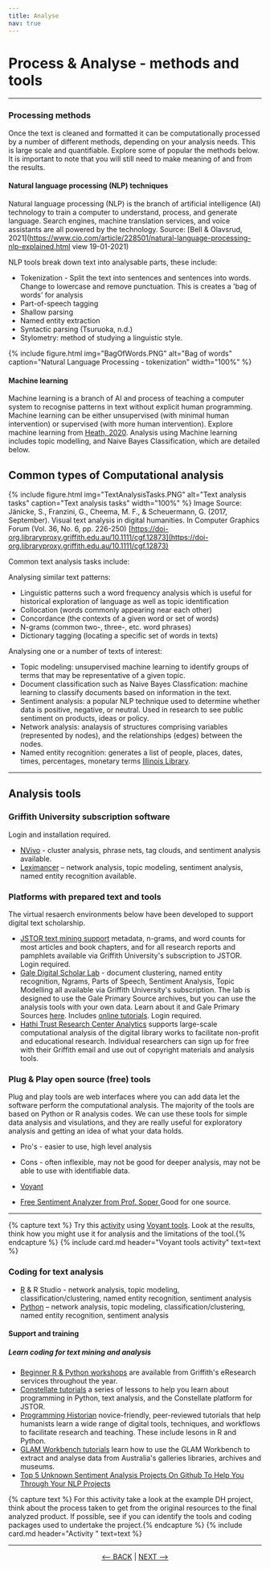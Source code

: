 ```yaml
---
title: Analyse
nav: true
---
```


# Process & Analyse - methods and tools

-----

### Processing methods

Once the text is cleaned and formatted it can be computationally processed by a number of different methods, depending on your analysis needs. This is large scale and quantifiable. Explore some of popular the methods below. It is important to note that you will still need to make meaning of and from the results.

#### Natural language processing (NLP) techniques

Natural language processing (NLP) is the branch of artificial intelligence (AI) technology to train a computer to understand, process, and generate language. Search engines, machine translation services, and voice assistants are all powered by the technology. Source: [Bell & Olavsrud, 2021](https://www.cio.com/article/228501/natural-language-processing-nlp-explained.html view 19-01-2021)

NLP tools break down text into analysable parts, these include:

-	Tokenization - Split the text into sentences and sentences into words.  Change to lowercase and remove punctuation.  This is creates a 'bag of words' for analysis
-	Part-of-speech tagging
-	Shallow parsing
-	Named entity extraction
-	Syntactic parsing (Tsuruoka, n.d.)
-	Stylometry: method of studying a linguistic style. 

{% include figure.html img="BagOfWords.PNG" alt="Bag of words" caption="Natural Language Processing - tokenization" width="100%" %}

#### Machine learning
Machine learning is a branch of AI and process of teaching a computer system to recognise patterns in text without explicit human programming. Machine learning can be either unsupervised (with minimal human intervention) or supervised (with more human intervention). Explore machine learning from [Heath, 2020](https://www.zdnet.com/article/what-is-machine-learning-everything-you-need-to-know/). Analysis using Machine learning includes topic modelling, and Naive Bayes Classification, which are detailed below.


## Common types of Computational analysis

{% include figure.html img="TextAnalysisTasks.PNG" alt="Text analysis tasks" caption="Text analysis tasks" width="100%" %}
Image Source: Jänicke, S., Franzini, G., Cheema, M. F., & Scheuermann, G. (2017, September). Visual text analysis in digital humanities. In Computer Graphics Forum (Vol. 36, No. 6, pp. 226-250) [https://doi-org.libraryproxy.griffith.edu.au/10.1111/cgf.12873](https://doi-org.libraryproxy.griffith.edu.au/10.1111/cgf.12873)

Common text analysis tasks include:

Analysing similar text patterns:
- Linguistic patterns such a word frequency analysis which is useful for historical exploration of language as well as topic identification
- Collocation (words commonly appearing near each other)
- Concordance (the contexts of a given word or set of words)
- N-grams (common two-, three-, etc. word phrases)
- Dictionary tagging (locating a specific set of words in texts)

Analysing one or a number of texts of interest:
- Topic modeling: unsupervised machine learning to identify groups of terms that may be representative of a given topic.
- Document classification such as Naive Bayes Classfication: machine learning to classify documents based on information in the text.
- Sentiment analysis: a popular NLP technique used to determine whether data is positive, negative, or neutral. Used in research to see public sentiment on products, ideas or policy.
- Network analysis: analaysis of structures comprising variables (represented by nodes), and the relationships (edges) between the nodes.
- Named entity recognition: generates a list of people, places, dates, times, percentages, monetary terms [Illinois Library](https://hdl.handle.net/2142/102049).  

----
##  Analysis tools

### Griffith University subscription software

Login and installation required.
- [NVivo](https://www.griffith.edu.au/student-computing/available-software) - cluster analysis, phrase nets, tag clouds, and sentiment analysis available.
- [Leximancer](https://www.griffith.edu.au/student-computing/available-software) – network analysis, topic modeling, sentiment analysis, named entity recognition available.

### Platforms with prepared text and tools

The virtual resaerch environments below have been developed to support digital text scholarship.
- [JSTOR text mining support](https://about-jstor-org.libraryproxy.griffith.edu.au/whats-in-jstor/text-mining-support/) metadata, n-grams, and word counts for most articles and book chapters, and for all research reports and pamphlets available via Griffith University's subscription to JSTOR. Login required.
- [Gale Digital Scholar Lab](http://libraryproxy.griffith.edu.au/login?url=https://infotrac.gale.com/itweb/griffith?db=DSLAB) - document clustering, named entity recognition, Ngrams, Parts of Speech, Sentiment Analysis, Topic Modelling all available via Griffith University's subscription. The lab is designed to use the Gale Primary Source archives, but you can use the analysis tools with your own data. Learn about it and Gale Primary Sources [here](https://sway.office.com/v4sYacFkErbH9HNo). Includes [online tutorials](https://go-gale-com.libraryproxy.griffith.edu.au/ps/helpCenter?userGroupName=griffith&inPS=true&nspage=true&prodId=DSLAB&docId=VJWVZS717322017). Login required. 
- [Hathi Trust Research Center Analytics](https://analytics.hathitrust.org/) supports large-scale computational analysis of the digital library works to facilitate non-profit and educational research. Individual researchers can sign up for free with their Griffith email and use out of copyright materials and analysis tools.  


### Plug & Play open source (free) tools

Plug and play tools are web interfaces where you can add data let the software perform the computational analysis. The majority of the tools are based on Python or R analysis codes. We can use these tools for simple data analysis and visulations, and they are really useful for exploratory analysis and getting an idea of what your data holds. 
- Pro's - easier to use, high level analysis
- Cons - often inflexible, may not be good for deeper analysis, may not be able to use with identifiable data.

- <a href ='https://voyant-tools.org/' target="_blank"> Voyant </a>
- <a href = 'https://www.danielsoper.com/sentimentanalysis/default.aspx' target="_blank"> Free Sentiment Analyzer from Prof. Soper </a> Good for one source.

---- 
{% capture text %}
Try this [activity](https://griffithunilibrary.github.io/data-vis-basics/content/5-voyant.html) using [Voyant tools](https://voyant-tools.org/). Look at the results, think how you might use it for analysis and the limitations of the tool.{% endcapture %} {% include card.md header="Voyant tools activity" text=text %}

### Coding for text analysis
- [R](https://www.rstudio.com/products/rstudio/) & R Studio - network analysis, topic modeling, classification/clustering, named entity recognition, sentiment analysis 
- [Python](https://www.python.org/) – network analysis, topic modeling, classification/clustering, named entity recognition, sentiment analysis

#### Support and training 

##### Learn coding for text mining and analysis
- [Beginner R & Python workshops](https://www.griffith.edu.au/eresearch-services/hacky-hour) are available from Griffith's eResearch services throughout the year. 
- [Constellate tutorials](https://constellate-org.libraryproxy.griffith.edu.au/) a series of lessons to help you learn about programming in Python, text analysis, and the Constellate platform for JSTOR.
- [Programming Historian](https://programminghistorian.org/en/lessons/)  novice-friendly, peer-reviewed tutorials that help humanists learn a wide range of digital tools, techniques, and workflows to facilitate research and teaching. These include lesons in R and Python. 
- [GLAM Workbench tutorials](https://glam-workbench.net/getting-started/) learn how to use the GLAM Workbench to extract and analyse data from Australia's galleries libraries, archives and museums.
- [Top 5 Unknown Sentiment Analysis Projects On Github To Help You Through Your NLP Projects](https://medium.com/analytics-vidhya/top-5-unknown-sentiment-analysis-projects-on-github-to-help-you-through-your-nlp-projects-8d8f195e80fc) 

{% capture text %}
For this activity take a look at the example DH project,  think about the process taken to get from the original resources to the final analyzed product.
If possible, see if you can identify the tools and coding packages used to undertake the project.{% endcapture %} {% include card.md header="Activity " text=text %}

-----

<p align="center">
  <a href="https://griffithunilibrary.github.io/intro-text-mining-analysis/content/5-build.html"><-- BACK</a> |
  <a href="https://griffithunilibrary.github.io/intro-text-mining-analysis/content/7-vis.html">NEXT --></a>
</p>
